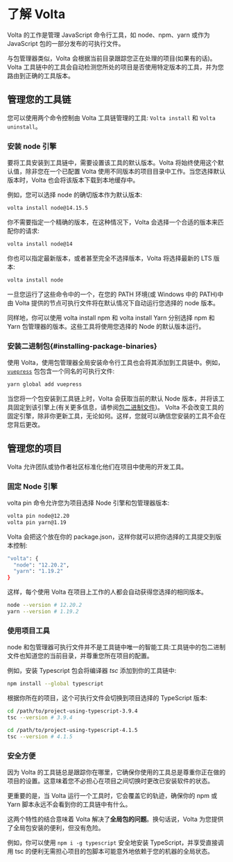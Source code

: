 # 了解 Volta

Volta 的工作是管理 JavaScript 命令行工具，如 node、npm、yarn 或作为 JavaScript 包的一部分发布的可执行文件。

与包管理器类似，Volta 会根据当前目录跟踪您正在处理的项目(如果有的话)。Volta 工具链中的工具会自动检测您所处的项目是否使用特定版本的工具，并为您路由到正确的工具版本。

## 管理您的工具链

您可以使用两个命令控制由 Volta 工具链管理的工具: `Volta install` 和 `Volta uninstall`。

### 安装 node 引擎

要将工具安装到工具链中，需要设置该工具的默认版本。Volta 将始终使用这个默认值，除非您在一个已配置 Volta 使用不同版本的项目目录中工作。当您选择默认版本时，Volta 也会将该版本下载到本地缓存中。

例如，您可以选择 node 的确切版本作为默认版本:

```bash
volta install node@14.15.5
```

你不需要指定一个精确的版本，在这种情况下，Volta 会选择一个合适的版本来匹配你的请求:

```bash
volta install node@14
```

你也可以指定最新版本，或者甚至完全不选择版本，Volta 将选择最新的 LTS 版本:

```bash
volta install node
```

一旦您运行了这些命令中的一个，在您的 PATH 环境(或 Windows 中的 PATH)中由 Volta 提供的节点可执行文件将在默认情况下自动运行您选择的 node 版本。

同样地，你可以使用 volta install npm 和 volta install Yarn 分别选择 npm 和 Yarn 包管理器的版本。这些工具将使用您选择的 Node 的默认版本运行。

### 安装二进制包{#installing-package-binaries}

使用 Volta，使用包管理器全局安装命令行工具也会将其添加到工具链中。例如，[`vuepress`](https://www.npmjs.com/package/vuepress) 包包含一个同名的可执行文件:

```bash
yarn global add vuepress
```

当您将一个包安装到工具链上时，Volta 会获取当前的默认 Node 版本，并将该工具固定到该引擎上(有关更多信息，请参阅[包二进制文件](/reference/advanced/packages#pinned-node-version))。
Volta 不会改变工具的固定引擎，除非你更新工具，无论如何。这样，您就可以确信您安装的工具不会在您背后更改。

## 管理您的项目

Volta 允许团队或协作者社区标准化他们在项目中使用的开发工具。

### 固定 Node 引擎

volta pin 命令允许您为项目选择 Node 引擎和包管理器版本:

```bash
volta pin node@12.20
volta pin yarn@1.19
```

Volta 会把这个放在你的 package.json，这样你就可以把你选择的工具提交到版本控制:

```bash
"volta": {
  "node": "12.20.2",
  "yarn": "1.19.2"
}
```

这样，每个使用 Volta 在项目上工作的人都会自动获得您选择的相同版本。

```bash
node --version # 12.20.2
yarn --version # 1.19.2
```

### 使用项目工具

node 和包管理器可执行文件并不是工具链中唯一的智能工具:工具链中的包二进制文件也知道您的当前目录，并尊重您所在项目的配置。

例如，安装 Typescript 包会将编译器 *tsc* 添加到你的工具链中:

```bash
npm install --global typescript
```

根据你所在的项目，这个可执行文件会切换到项目选择的 TypeScript 版本:

```bash
cd /path/to/project-using-typescript-3.9.4
tsc --version # 3.9.4

cd /path/to/project-using-typescript-4.1.5
tsc --version # 4.1.5
```

### 安全方便

因为 Volta 的工具链总是跟踪你在哪里，它确保你使用的工具总是尊重你正在做的项目的设置。这意味着您不必担心在项目之间切换时更改已安装软件的状态。

更重要的是，当 Volta 运行一个工具时，它会覆盖它的轨迹，确保你的 npm 或 Yarn 脚本永远不会看到你的工具链中有什么。

这两个特性的结合意味着 Volta 解决了**全局包的问题**。换句话说，Volta 为您提供了全局包安装的便利，但没有危险。

例如，你可以使用 `npm i -g typescript` 安全地安装 TypeScript，并享受直接调用 tsc 的便利无需担心项目的包脚本可能意外地依赖于您的机器的全局状态。
